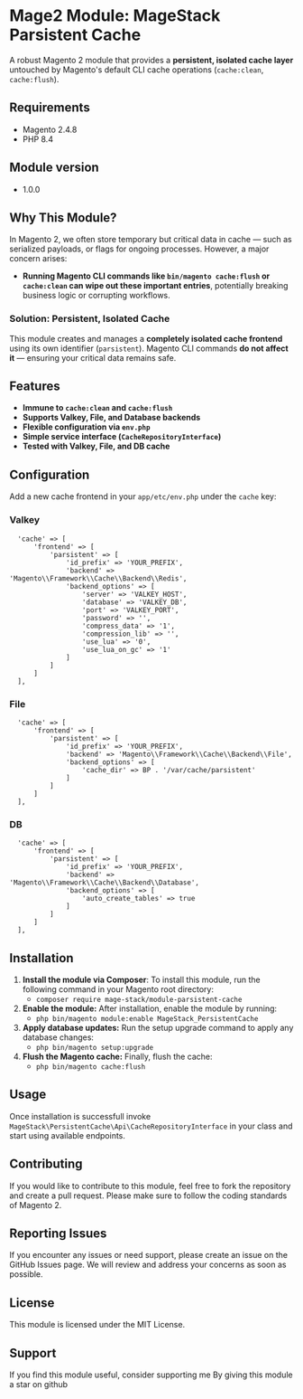 # Mage2 Module: MageStack Parsistent Cache
A robust Magento 2 module that provides a **persistent, isolated cache layer** untouched by Magento's default CLI cache operations (`cache:clean`, `cache:flush`).

## Requirements
- Magento 2.4.8
- PHP 8.4

## Module version
- 1.0.0

## Why This Module?
In Magento 2, we often store temporary but critical data in cache — such as serialized payloads, or flags for ongoing processes.
However, a major concern arises:
 - **Running Magento CLI commands like `bin/magento cache:flush` or `cache:clean` can wipe out these important entries**, potentially breaking business logic or corrupting workflows.

### Solution: Persistent, Isolated Cache
This module creates and manages a **completely isolated cache frontend** using its own identifier (`parsistent`). Magento CLI commands **do not affect it** — ensuring your critical data remains safe.

## Features
- **Immune to `cache:clean` and `cache:flush`**
- **Supports Valkey, File, and Database backends**
- **Flexible configuration via `env.php`**
- **Simple service interface (`CacheRepositoryInterface`)**
- **Tested with Valkey, File, and DB cache**
  
## Configuration
Add a new cache frontend in your `app/etc/env.php` under the `cache` key:

### Valkey
  ````
    'cache' => [
        'frontend' => [
            'parsistent' => [
                'id_prefix' => 'YOUR_PREFIX',
                'backend' => 'Magento\\Framework\\Cache\\Backend\\Redis',
                'backend_options' => [
                    'server' => 'VALKEY_HOST',
                    'database' => 'VALKEY_DB',
                    'port' => 'VALKEY_PORT',
                    'password' => '',
                    'compress_data' => '1',
                    'compression_lib' => '',
                    'use_lua' => '0',
                    'use_lua_on_gc' => '1'
                ]
            ]
        ]
    ],
  ````

### File
  ````
    'cache' => [
        'frontend' => [
            'parsistent' => [
                'id_prefix' => 'YOUR_PREFIX',
                'backend' => 'Magento\\Framework\\Cache\\Backend\\File',
                'backend_options' => [
                    'cache_dir' => BP . '/var/cache/parsistent'
                ]
            ]
        ]
    ],
  ````

### DB
  ````
    'cache' => [
        'frontend' => [
            'parsistent' => [
                'id_prefix' => 'YOUR_PREFIX',
                'backend' => 'Magento\\Framework\\Cache\\Backend\\Database',
                'backend_options' => [
                    'auto_create_tables' => true
                ]
            ]
        ]
    ],

  ````

## Installation
1. **Install the module via Composer**:
    To install this module, run the following command in your Magento root directory:
    - ``composer require mage-stack/module-parsistent-cache``
2. **Enable the module:**
    After installation, enable the module by running:
   - ``php bin/magento module:enable MageStack_PersistentCache``
3. **Apply database updates:**
    Run the setup upgrade command to apply any database changes:
    - ``php bin/magento setup:upgrade``
4. **Flush the Magento cache:**
    Finally, flush the cache:
   -  ``php bin/magento cache:flush``

## Usage
Once installation is successfull invoke `MageStack\PersistentCache\Api\CacheRepositoryInterface` in your class and start using available endpoints.

## Contributing
If you would like to contribute to this module, feel free to fork the repository and create a pull request. Please make sure to follow the coding standards of Magento 2.

## Reporting Issues
If you encounter any issues or need support, please create an issue on the GitHub Issues page. We will review and address your concerns as soon as possible.

## License
This module is licensed under the MIT License.

## Support
If you find this module useful, consider supporting me By giving this module a star on github